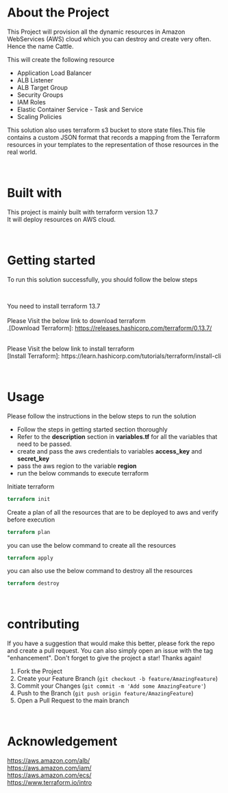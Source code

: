 # About the Project

This Project will provision all the dynamic resources in Amazon WebServices (AWS) cloud which you can destroy and create very often. Hence the name Cattle.

This will create the following resource
* Application Load Balancer
* ALB Listener
* ALB Target Group
* Security Groups
* IAM Roles
* Elastic Container Service - Task and Service
* Scaling Policies

This solution also uses terraform s3 bucket to store state files.This file contains a custom JSON format that records a mapping from the Terraform resources in your templates to the representation of those resources in the real world.

&nbsp;

# Built with
This project is mainly built with terraform version 13.7</br>
It will deploy resources on AWS cloud.

&nbsp;

# Getting started
To run this solution successfully, you should follow the below steps

&nbsp;

You need to install terraform 13.7</br>
</br>
Please Visit the below link to download terraform </br>
.[Download Terraform]: https://releases.hashicorp.com/terraform/0.13.7/

</br>
Please Visit the below link to install terraform </br>
[Install Terraform]: https://learn.hashicorp.com/tutorials/terraform/install-cli

&nbsp;

# Usage
Please follow the instructions in the below steps to run the solution

* Follow the steps in getting started section thoroughly
* Refer to the **description** section in **variables.tf** for all the variables that need to be passed.
* create and pass the aws credentials to variables **access_key** and **secret_key**
* pass the aws region to the variable **region**
* run the below commands to execute terraform

Initiate terraform
``` terraform
terraform init
```
Create a plan of all the resources that are to be deployed to aws and verify before execution
``` terraform
terraform plan
```
you can use the below command to create all the resources
``` terraform
terraform apply
```
you can also use the below command to destroy all the resources
``` terraform
terraform destroy
```

&nbsp;
# contributing
If you have a suggestion that would make this better, please fork the repo and create a pull request. You can also simply open an issue with the tag "enhancement". Don't forget to give the project a star! Thanks again!

1. Fork the Project
2. Create your Feature Branch (`git checkout -b feature/AmazingFeature`)
3. Commit your Changes (`git commit -m 'Add some AmazingFeature'`)
4. Push to the Branch (`git push origin feature/AmazingFeature`)
5. Open a Pull Request to the main branch

&nbsp;

# Acknowledgement
https://aws.amazon.com/alb/ </br>
https://aws.amazon.com/iam/ </br>
https://aws.amazon.com/ecs/</br>
https://www.terraform.io/intro

